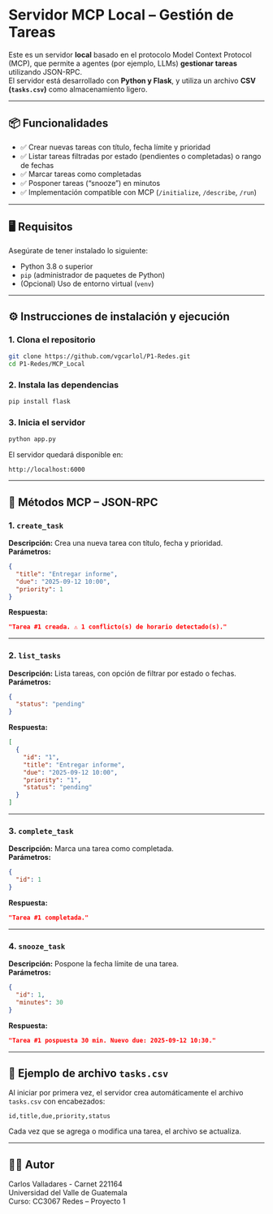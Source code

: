 # Servidor MCP Local – Gestión de Tareas

Este es un servidor **local** basado en el protocolo Model Context Protocol (MCP), que permite a agentes (por ejemplo, LLMs) **gestionar tareas** utilizando JSON-RPC.  
El servidor está desarrollado con **Python y Flask**, y utiliza un archivo **CSV (`tasks.csv`)** como almacenamiento ligero.

---

## 📦 Funcionalidades

- ✅ Crear nuevas tareas con título, fecha límite y prioridad  
- ✅ Listar tareas filtradas por estado (pendientes o completadas) o rango de fechas  
- ✅ Marcar tareas como completadas  
- ✅ Posponer tareas (“snooze”) en minutos  
- ✅ Implementación compatible con MCP (`/initialize`, `/describe`, `/run`)  

---

## 🖥️ Requisitos

Asegúrate de tener instalado lo siguiente:

- Python 3.8 o superior  
- `pip` (administrador de paquetes de Python)  
- (Opcional) Uso de entorno virtual (`venv`)  

---

## ⚙️ Instrucciones de instalación y ejecución

### 1. Clona el repositorio

```bash
git clone https://github.com/vgcarlol/P1-Redes.git
cd P1-Redes/MCP_Local
```

### 2. Instala las dependencias

```bash
pip install flask
```

### 3. Inicia el servidor

```bash
python app.py
```

El servidor quedará disponible en:

```
http://localhost:6000
```

---

## 🔁 Métodos MCP – JSON-RPC

### 1. `create_task`

**Descripción:** Crea una nueva tarea con título, fecha y prioridad.  
**Parámetros:**
```json
{
  "title": "Entregar informe",
  "due": "2025-09-12 10:00",
  "priority": 1
}
```

**Respuesta:**
```json
"Tarea #1 creada. ⚠️ 1 conflicto(s) de horario detectado(s)."
```

---

### 2. `list_tasks`

**Descripción:** Lista tareas, con opción de filtrar por estado o fechas.  
**Parámetros:**
```json
{
  "status": "pending"
}
```

**Respuesta:**
```json
[
  {
    "id": "1",
    "title": "Entregar informe",
    "due": "2025-09-12 10:00",
    "priority": "1",
    "status": "pending"
  }
]
```

---

### 3. `complete_task`

**Descripción:** Marca una tarea como completada.  
**Parámetros:**
```json
{
  "id": 1
}
```

**Respuesta:**
```json
"Tarea #1 completada."
```

---

### 4. `snooze_task`

**Descripción:** Pospone la fecha límite de una tarea.  
**Parámetros:**
```json
{
  "id": 1,
  "minutes": 30
}
```

**Respuesta:**
```json
"Tarea #1 pospuesta 30 min. Nuevo due: 2025-09-12 10:30."
```

---

## 🧪 Ejemplo de archivo `tasks.csv`

Al iniciar por primera vez, el servidor crea automáticamente el archivo `tasks.csv` con encabezados:

```csv
id,title,due,priority,status
```

Cada vez que se agrega o modifica una tarea, el archivo se actualiza.

---

## 🧑‍💻 Autor

Carlos Valladares - Carnet 221164  
Universidad del Valle de Guatemala  
Curso: CC3067 Redes – Proyecto 1  
